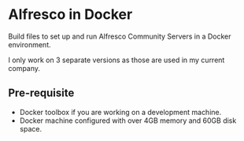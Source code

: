 # Alfresco in Docker

Build files to set up and run Alfresco Community Servers in a Docker environment.

I only work on 3 separate versions as those are used in my current company.

## Pre-requisite

* Docker toolbox if you are working on a development machine.
* Docker machine configured with over 4GB memory and 60GB disk space.
